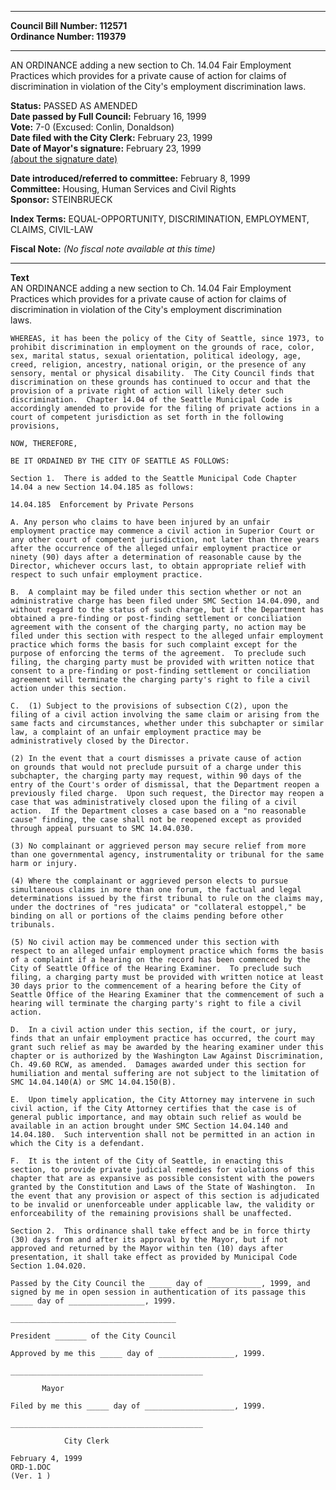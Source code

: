 * * * * *  
  
**Council Bill Number: [](#h0)[](#h2)112571**   
**Ordinance Number: 119379**  
  
* * * * *  
  
AN ORDINANCE adding a new section to Ch. 14.04 Fair Employment Practices which provides for a private cause of action for claims of discrimination in violation of the City's employment discrimination laws.  
  
**Status:** PASSED AS AMENDED   
**Date passed by Full Council:** February 16, 1999   
**Vote:** 7-0 (Excused: Conlin, Donaldson)   
**Date filed with the City Clerk:** February 23, 1999   
**Date of Mayor's signature:** February 23, 1999   
[(about the signature date)](/~public/approvaldate.htm)   
  
  
**Date introduced/referred to committee:** February 8, 1999   
**Committee:** Housing, Human Services and Civil Rights   
**Sponsor:** STEINBRUECK   
  
**Index Terms:** EQUAL-OPPORTUNITY, DISCRIMINATION, EMPLOYMENT, CLAIMS, CIVIL-LAW  
  
**Fiscal Note:** *(No fiscal note available at this time)*  
  
* * * * *  
  
**Text**  
    AN ORDINANCE adding a new section to Ch. 14.04 Fair Employment  
    Practices which provides for a private cause of action for claims of  
    discrimination in violation of the City's employment discrimination  
    laws.  
  
    WHEREAS, it has been the policy of the City of Seattle, since 1973, to  
    prohibit discrimination in employment on the grounds of race, color,  
    sex, marital status, sexual orientation, political ideology, age,  
    creed, religion, ancestry, national origin, or the presence of any  
    sensory, mental or physical disability.  The City Council finds that  
    discrimination on these grounds has continued to occur and that the  
    provision of a private right of action will likely deter such  
    discrimination.  Chapter 14.04 of the Seattle Municipal Code is  
    accordingly amended to provide for the filing of private actions in a  
    court of competent jurisdiction as set forth in the following  
    provisions,  
  
    NOW, THEREFORE,  
  
    BE IT ORDAINED BY THE CITY OF SEATTLE AS FOLLOWS:  
  
    Section 1.  There is added to the Seattle Municipal Code Chapter  
    14.04 a new Section 14.04.185 as follows:  
  
    14.04.185  Enforcement by Private Persons  
  
    A. Any person who claims to have been injured by an unfair  
    employment practice may commence a civil action in Superior Court or  
    any other court of competent jurisdiction, not later than three years  
    after the occurrence of the alleged unfair employment practice or  
    ninety (90) days after a determination of reasonable cause by the  
    Director, whichever occurs last, to obtain appropriate relief with  
    respect to such unfair employment practice.  
  
    B.  A complaint may be filed under this section whether or not an  
    administrative charge has been filed under SMC Section 14.04.090, and  
    without regard to the status of such charge, but if the Department has  
    obtained a pre-finding or post-finding settlement or conciliation  
    agreement with the consent of the charging party, no action may be  
    filed under this section with respect to the alleged unfair employment  
    practice which forms the basis for such complaint except for the  
    purpose of enforcing the terms of the agreement.  To preclude such  
    filing, the charging party must be provided with written notice that  
    consent to a pre-finding or post-finding settlement or conciliation  
    agreement will terminate the charging party's right to file a civil  
    action under this section.  
  
    C.  (1) Subject to the provisions of subsection C(2), upon the  
    filing of a civil action involving the same claim or arising from the  
    same facts and circumstances, whether under this subchapter or similar  
    law, a complaint of an unfair employment practice may be  
    administratively closed by the Director.  
  
    (2) In the event that a court dismisses a private cause of action  
    on grounds that would not preclude pursuit of a charge under this  
    subchapter, the charging party may request, within 90 days of the  
    entry of the Court's order of dismissal, that the Department reopen a  
    previously filed charge.  Upon such request, the Director may reopen a  
    case that was administratively closed upon the filing of a civil  
    action.  If the Department closes a case based on a "no reasonable  
    cause" finding, the case shall not be reopened except as provided  
    through appeal pursuant to SMC 14.04.030.  
  
    (3) No complainant or aggrieved person may secure relief from more  
    than one governmental agency, instrumentality or tribunal for the same  
    harm or injury.  
  
    (4) Where the complainant or aggrieved person elects to pursue  
    simultaneous claims in more than one forum, the factual and legal  
    determinations issued by the first tribunal to rule on the claims may,  
    under the doctrines of "res judicata" or "collateral estoppel," be  
    binding on all or portions of the claims pending before other  
    tribunals.  
  
    (5) No civil action may be commenced under this section with  
    respect to an alleged unfair employment practice which forms the basis  
    of a complaint if a hearing on the record has been commenced by the  
    City of Seattle Office of the Hearing Examiner.  To preclude such  
    filing, a charging party must be provided with written notice at least  
    30 days prior to the commencement of a hearing before the City of  
    Seattle Office of the Hearing Examiner that the commencement of such a  
    hearing will terminate the charging party's right to file a civil  
    action.  
  
    D.  In a civil action under this section, if the court, or jury,  
    finds that an unfair employment practice has occurred, the court may  
    grant such relief as may be awarded by the hearing examiner under this  
    chapter or is authorized by the Washington Law Against Discrimination,  
    Ch. 49.60 RCW, as amended.  Damages awarded under this section for  
    humiliation and mental suffering are not subject to the limitation of  
    SMC 14.04.140(A) or SMC 14.04.150(B).  
  
    E.  Upon timely application, the City Attorney may intervene in such  
    civil action, if the City Attorney certifies that the case is of  
    general public importance, and may obtain such relief as would be  
    available in an action brought under SMC Section 14.04.140 and  
    14.04.180.  Such intervention shall not be permitted in an action in  
    which the City is a defendant.  
  
    F.  It is the intent of the City of Seattle, in enacting this  
    section, to provide private judicial remedies for violations of this  
    chapter that are as expansive as possible consistent with the powers  
    granted by the Constitution and Laws of the State of Washington.  In  
    the event that any provision or aspect of this section is adjudicated  
    to be invalid or unenforceable under applicable law, the validity or  
    enforceability of the remaining provisions shall be unaffected.  
  
    Section 2.  This ordinance shall take effect and be in force thirty  
    (30) days from and after its approval by the Mayor, but if not  
    approved and returned by the Mayor within ten (10) days after  
    presentation, it shall take effect as provided by Municipal Code  
    Section 1.04.020.  
  
    Passed by the City Council the _____ day of ____________, 1999, and  
    signed by me in open session in authentication of its passage this  
    _____ day of _________________, 1999.  
  
    _____________________________________  
  
    President _______ of the City Council  
  
    Approved by me this _____ day of _________________, 1999.  
  
    ___________________________________________  
  
           Mayor  
  
    Filed by me this _____ day of ____________________, 1999.  
  
    ___________________________________________  
  
                City Clerk  
  
    February 4, 1999  
    ORD-1.DOC  
    (Ver. 1 )  
